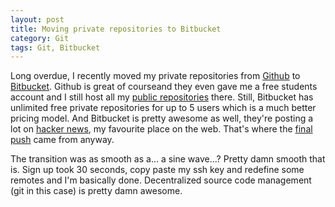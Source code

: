 ```yaml
---
layout: post
title: Moving private repositories to Bitbucket
category: Git
tags: Git, Bitbucket
---
```



Long overdue, I recently moved my private repositories from [Github][] to [Bitbucket][]. Github is great of courseand they even gave me a free students account and I still host all my [public repositories][Github] there. Still, Bitbucket has unlimited free private repositories for up to 5 users which is a much better pricing model. And Bitbucket is pretty awesome as well, they're posting a lot on [hacker news][], my favourite place on the web. That's where the [final push][] came from anyway.

[Github]: https://github.com/treeman
[Bitbucket]: https://bitbucket.org/
[hacker news]: http://news.ycombinator.net/news
[final push]: http://news.ycombinator.net/item?id=4631926


The transition was as smooth as a... a sine wave...? Pretty damn smooth that is. Sign up took 30 seconds, copy paste my ssh key and redefine some remotes and I'm basically done. Decentralized source code management (git in this case) is pretty damn awesome.

